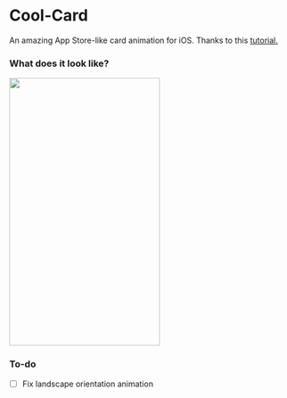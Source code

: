 # Cool-Card
An amazing App Store-like card animation for iOS.
Thanks to this [tutorial.](https://stormotion.io/blog/how-to-make-a-modified-appstore-like-animation/)
### What does it look like?
<img src="https://github.com/KOUD3R/Cool-Card/blob/master/CoolCard.gif" width="270" height="480" />

### To-do
- [ ] Fix landscape orientation animation

